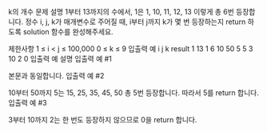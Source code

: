 k의 개수
문제 설명
1부터 13까지의 수에서, 1은 1, 10, 11, 12, 13 이렇게 총 6번 등장합니다. 정수 i, j, k가 매개변수로 주어질 때, i부터 j까지 k가 몇 번 등장하는지 return 하도록 solution 함수를 완성해주세요.

제한사항
1 ≤ i < j ≤ 100,000
0 ≤ k ≤ 9
입출력 예
i j k result
1 13 1 6
10 50 5 5
3 10 2 0
입출력 예 설명
입출력 예 #1

본문과 동일합니다.
입출력 예 #2

10부터 50까지 5는 15, 25, 35, 45, 50 총 5번 등장합니다. 따라서 5를 return 합니다.
입출력 예 #3

3부터 10까지 2는 한 번도 등장하지 않으므로 0을 return 합니다.
